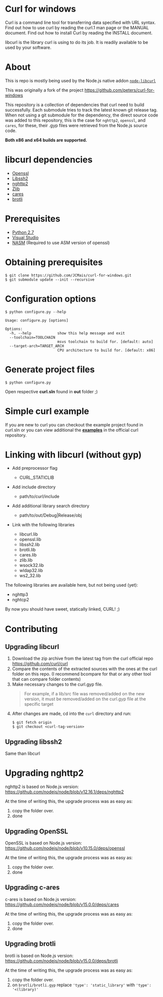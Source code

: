# Curl for windows

Curl is a command line tool for transferring data specified with URL
syntax. Find out how to use curl by reading the curl.1 man page or the
MANUAL document. Find out how to install Curl by reading the INSTALL
document.

libcurl is the library curl is using to do its job. It is readily
available to be used by your software.

# About

This is repo is mostly being used by the Node.js native addon [`node-libcurl`](https://github.com/JCMais/node-libcurl)

This was originally a fork of the project https://github.com/peters/curl-for-windows

This repository is a collection of dependencies that curl need to build successfully.
Each submodule tries to track the latest known git release tag. When not using a git submodule
for the dependency, the direct source code was added to this repository, this is the case for
`nghttp2`, `openssl`, and `cares`, for these, their .gyp files were retrieved from the Node.js
source code.

**Both x86 and x64 builds are supported.**

# libcurl dependencies

- [Openssl](https://github.com/openssl/openssl)
- [Libssh2](http://libssh2.org)
- [nghttp2](https://nghttp2.org/)
- [Zlib](http://zlib.net)
- [cares](https://c-ares.haxx.se/)
- [brotli](https://github.com/google/brotli)

# Prerequisites

* [Python 2.7](python.org)
* [Visual Studio](https://visualstudio.microsoft.com/pt-br/vs/community/)
* [NASM](https://www.nasm.us/) (Required to use ASM version of openssl)

# Obtaining prerequisites 
	
    $ git clone https://github.com/JCMais/curl-for-windows.git
    $ git submodule update --init --recursive
      
# Configuration options
    
    $ python configure.py --help

```
Usage: configure.py [options]

Options:
  -h, --help            show this help message and exit
  --toolchain=TOOLCHAIN
                        msvs toolchain to build for. [default: auto]
  --target-arch=TARGET_ARCH
                        CPU architecture to build for. [default: x86]
```

# Generate project files

    $ python configure.py 

Open respective **curl.sln** found in **out** folder ;)

# Simple curl example

If you are new to curl you can checkout the example project
found in curl.sln or you can view additional the **[examples](https://github.com/bagder/curl/tree/master/docs/examples)**
in the official curl repository.

# Linking with libcurl (without gyp)

- Add preprocessor flag 
  - CURL_STATICLIB
 
- Add include directory
	- path/to/curl/include

- Add additional library search directory
	- path/to/out/Debug|Release/obj
	
- Link with the following libraries
  - libcurl.lib
  - openssl.lib
  - libssh2.lib
  - brotli.lib
  - cares.lib
  - zlib.lib
  - wsock32.lib
  - wldap32.lib
  - ws2_32.lib

The following libraries are available here, but not being used (yet):
- nghttp3
- nghtcp2
  
By now you should have sweet, statically linked, CURL! ;)

# Contributing

## Upgrading libcurl

1. Download the zip archive from the latest tag from the curl official repo https://github.com/curl/curl
2. Compare the contents of the extracted sources with the ones at the curl folder on this repo. (I recommend bcompare for that or any other tool that can compare folder contents)
3. Make necessary changes to the curl.gyp file.
   > For example, if a lib/src file was removed/added on the new version, it must be 
   > removed/added on the curl.gyp file at the specific target
4. After changes are made, cd into the `curl` directory and run:
    ```shell
    $ git fetch origin
    $ git checkout <curl-tag-version>
    ```

## Upgrading libssh2

Same than libcurl

# Upgrading nghttp2

nghttp2 is based on Node.js version: https://github.com/nodejs/node/blob/v12.16.1/deps/nghttp2

At the time of writing this, the upgrade process was as easy as:
1. copy the folder over.
2. done

## Upgrading OpenSSL

OpenSSL is based on Node.js version: https://github.com/nodejs/node/blob/v10.15.0/deps/openssl

At the time of writing this, the upgrade process was as easy as:
1. copy the folder over.
2. done

## Upgrading c-ares

c-ares is based on Node.js version: https://github.com/nodejs/node/blob/v15.0.0/deps/cares

At the time of writing this, the upgrade process was as easy as:
1. copy the folder over.
2. done

## Upgrading brotli

brotli is based on Node.js version: https://github.com/nodejs/node/blob/v15.0.0/deps/brotli

At the time of writing this, the upgrade process was as easy as:
1. copy the folder over.
2. on `brotli/brotli.gyp` replace `'type': 'static_library'` with `'type': '<(library)'`
